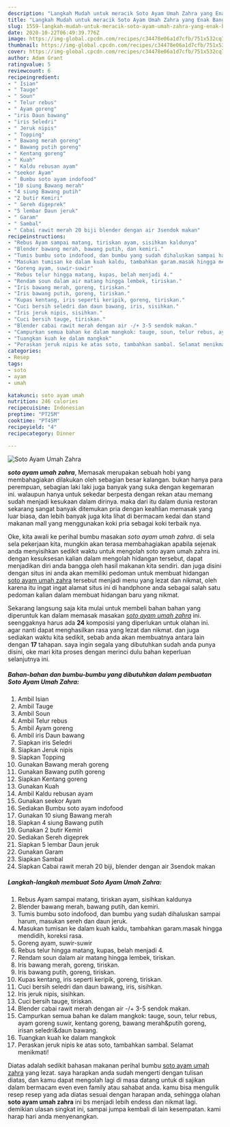 ```yaml
---
description: "Langkah Mudah untuk meracik Soto Ayam Umah Zahra yang Enak Banget"
title: "Langkah Mudah untuk meracik Soto Ayam Umah Zahra yang Enak Banget"
slug: 1559-langkah-mudah-untuk-meracik-soto-ayam-umah-zahra-yang-enak-banget
date: 2020-10-22T06:49:39.776Z
image: https://img-global.cpcdn.com/recipes/c34478e06a1d7cfb/751x532cq70/soto-ayam-umah-zahra-foto-resep-utama.jpg
thumbnail: https://img-global.cpcdn.com/recipes/c34478e06a1d7cfb/751x532cq70/soto-ayam-umah-zahra-foto-resep-utama.jpg
cover: https://img-global.cpcdn.com/recipes/c34478e06a1d7cfb/751x532cq70/soto-ayam-umah-zahra-foto-resep-utama.jpg
author: Adam Grant
ratingvalue: 5
reviewcount: 6
recipeingredient:
- " Isian"
- " Tauge"
- " Soun"
- " Telur rebus"
- " Ayam goreng"
- "iris Daun bawang"
- "iris Seledri"
- " Jeruk nipis"
- " Topping"
- " Bawang merah goreng"
- " Bawang putih goreng"
- " Kentang goreng"
- " Kuah"
- " Kaldu rebusan ayam"
- "seekor Ayam"
- " Bumbu soto ayam indofood"
- "10 siung Bawang merah"
- "4 siung Bawang putih"
- "2 butir Kemiri"
- " Sereh digeprek"
- "5 lembar Daun jeruk"
- " Garam"
- " Sambal"
- " Cabai rawit merah 20 biji blender dengan air 3sendok makan"
recipeinstructions:
- "Rebus Ayam sampai matang, tiriskan ayam, sisihkan kaldunya"
- "Blender bawang merah, bawang putih, dan kemiri."
- "Tumis bumbu soto indofood, dan bumbu yang sudah dihaluskan sampai harum, masukan sereh dan daun jeruk."
- "Masukan tumisan ke dalam kuah kaldu, tambahkan garam.masak hingga mendidih, koreksi rasa."
- "Goreng ayam, suwir-suwir"
- "Rebus telur hingga matang, kupas, belah menjadi 4."
- "Rendam soun dalam air matang hingga lembek, tiriskan."
- "Iris bawang merah, goreng, tiriskan."
- "Iris bawang putih, goreng, tiriskan."
- "Kupas kentang, iris seperti keripik, goreng, tiriskan."
- "Cuci bersih seledri dan daun bawang, iris, sisihkan."
- "Iris jeruk nipis, sisihkan."
- "Cuci bersih tauge, tiriskan."
- "Blender cabai rawit merah dengan air -/+ 3-5 sendok makan."
- "Campurkan semua bahan ke dalam mangkok: tauge, soun, telur rebus, ayam goreng suwir, kentang goreng, bawang merah&amp;putih goreng, irisan seledri&amp;daun bawang."
- "Tuangkan kuah ke dalam mangkok"
- "Peraskan jeruk nipis ke atas soto, tambahkan sambal. Selamat menikmati!"
categories:
- Resep
tags:
- soto
- ayam
- umah

katakunci: soto ayam umah 
nutrition: 246 calories
recipecuisine: Indonesian
preptime: "PT25M"
cooktime: "PT45M"
recipeyield: "4"
recipecategory: Dinner

---
```



![Soto Ayam Umah Zahra](https://img-global.cpcdn.com/recipes/c34478e06a1d7cfb/751x532cq70/soto-ayam-umah-zahra-foto-resep-utama.jpg)

<b><i>soto ayam umah zahra</i></b>, Memasak merupakan sebuah hobi yang membahagiakan dilakukan oleh sebagian besar kalangan. bukan hanya para perempuan, sebagian laki laki juga banyak yang suka dengan kegemaran ini. walaupun hanya untuk sekedar berpesta dengan rekan atau memang sudah menjadi kesukaan dalam dirinya. maka dari itu dalam dunia restoran sekarang sangat banyak ditemukan pria dengan keahlian memasak yang luar biasa, dan lebih banyak juga kita lihat di bermacam kedai dan stand makanan mall yang menggunakan koki pria sebagai koki terbaik nya.

Oke, kita awali ke perihal bumbu masakan <i>soto ayam umah zahra</i>. di sela sela pekerjaan kita, mungkin akan terasa membahagiakan apabila sejenak anda menyisihkan sedikit waktu untuk mengolah soto ayam umah zahra ini. dengan kesuksesan kalian dalam mengolah hidangan tersebut, dapat menjadikan diri anda bangga oleh hasil makanan kita sendiri. dan juga disini dengan situs ini anda akan memiliki pedoman untuk membuat hidangan <u>soto ayam umah zahra</u> tersebut menjadi menu yang lezat dan nikmat, oleh karena itu ingat ingat alamat situs ini di handphone anda sebagai salah satu pedoman kalian dalam membuat hidangan baru yang nikmat.




Sekarang langsung saja kita mulai untuk membeli bahan bahan yang diperuntuk kan dalam memasak masakan <u><i>soto ayam umah zahra</i></u> ini. seenggaknya harus ada <b>24</b> komposisi yang diperlukan untuk olahan ini. agar nanti dapat menghasilkan rasa yang lezat dan nikmat. dan juga sediakan waktu kita sedikit, sebab anda akan membuatnya antara lain dengan <b>17</b> tahapan. saya ingin segala yang dibutuhkan sudah anda punya disini, oke mari kita proses dengan merinci dulu bahan keperluan selanjutnya ini.

<!--inarticleads1-->

##### Bahan-bahan dan bumbu-bumbu yang dibutuhkan dalam pembuatan Soto Ayam Umah Zahra:

1. Ambil  Isian
1. Ambil  Tauge
1. Ambil  Soun
1. Ambil  Telur rebus
1. Ambil  Ayam goreng
1. Ambil iris Daun bawang
1. Siapkan iris Seledri
1. Siapkan  Jeruk nipis
1. Siapkan  Topping
1. Gunakan  Bawang merah goreng
1. Gunakan  Bawang putih goreng
1. Siapkan  Kentang goreng
1. Gunakan  Kuah
1. Ambil  Kaldu rebusan ayam
1. Gunakan seekor Ayam
1. Sediakan  Bumbu soto ayam indofood
1. Gunakan 10 siung Bawang merah
1. Siapkan 4 siung Bawang putih
1. Gunakan 2 butir Kemiri
1. Sediakan  Sereh digeprek
1. Siapkan 5 lembar Daun jeruk
1. Gunakan  Garam
1. Siapkan  Sambal
1. Siapkan  Cabai rawit merah 20 biji, blender dengan air 3sendok makan




<!--inarticleads2-->

##### Langkah-langkah membuat Soto Ayam Umah Zahra:

1. Rebus Ayam sampai matang, tiriskan ayam, sisihkan kaldunya
1. Blender bawang merah, bawang putih, dan kemiri.
1. Tumis bumbu soto indofood, dan bumbu yang sudah dihaluskan sampai harum, masukan sereh dan daun jeruk.
1. Masukan tumisan ke dalam kuah kaldu, tambahkan garam.masak hingga mendidih, koreksi rasa.
1. Goreng ayam, suwir-suwir
1. Rebus telur hingga matang, kupas, belah menjadi 4.
1. Rendam soun dalam air matang hingga lembek, tiriskan.
1. Iris bawang merah, goreng, tiriskan.
1. Iris bawang putih, goreng, tiriskan.
1. Kupas kentang, iris seperti keripik, goreng, tiriskan.
1. Cuci bersih seledri dan daun bawang, iris, sisihkan.
1. Iris jeruk nipis, sisihkan.
1. Cuci bersih tauge, tiriskan.
1. Blender cabai rawit merah dengan air -/+ 3-5 sendok makan.
1. Campurkan semua bahan ke dalam mangkok: tauge, soun, telur rebus, ayam goreng suwir, kentang goreng, bawang merah&amp;putih goreng, irisan seledri&amp;daun bawang.
1. Tuangkan kuah ke dalam mangkok
1. Peraskan jeruk nipis ke atas soto, tambahkan sambal. Selamat menikmati!




Diatas adalah sedikit bahasan makanan perihal bumbu <u>soto ayam umah zahra</u> yang lezat. saya harapkan anda sudah mengerti dengan tulisan diatas, dan kamu dapat mengolah lagi di masa datang untuk di sajikan dalam bermacam even even family atau sahabat anda. kamu bisa mengulik resep resep yang ada diatas sesuai dengan harapan anda, sehingga olahan <b>soto ayam umah zahra</b> ini bs menjadi lebih endess dan nikmat lagi. demikian ulasan singkat ini, sampai jumpa kembali di lain kesempatan. kami harap hari anda menyenangkan.
